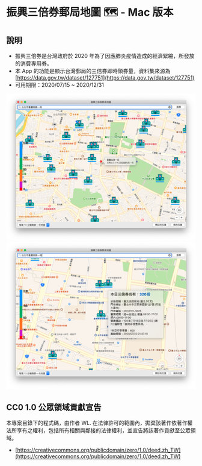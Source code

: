 # 振興三倍券郵局地圖 🗺 - Mac 版本

## 說明

- 振興三倍券是台灣政府於 2020 年為了因應肺炎疫情造成的經濟緊縮，所發放的消費專用券。
- 本 App 的功能是顯示台灣郵局的三倍券即時領券量，資料集來源為 [https://data.gov.tw/dataset/127751](https://data.gov.tw/dataset/127751)
- 可用期限：2020/07/15 ~ 2020/12/31


![images](images/img_01.png)
![images](images/img_02.png)


## CC0 1.0 公眾領域貢獻宣告

本專案目錄下的程式碼，由作者 WL. 在法律許可的範圍內，拋棄該著作依著作權法所享有之權利，包括所有相關與鄰接的法律權利，並宣告將該著作貢獻至公眾領域。

- [https://creativecommons.org/publicdomain/zero/1.0/deed.zh_TW](https://creativecommons.org/publicdomain/zero/1.0/deed.zh_TW)

